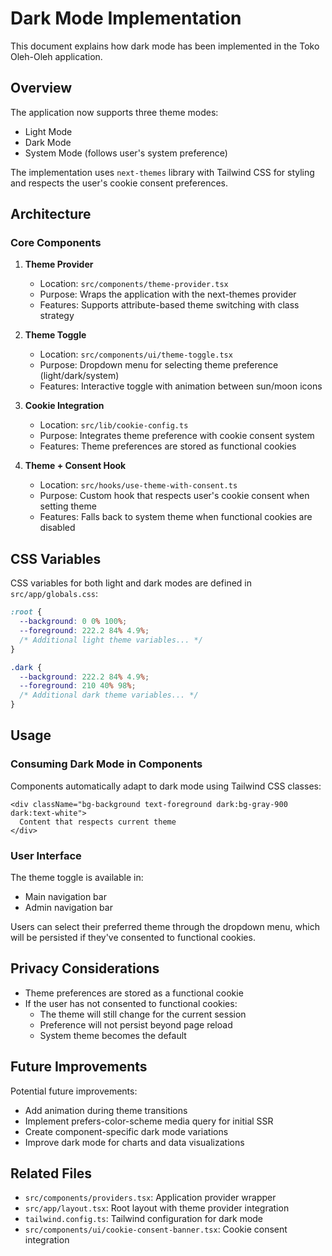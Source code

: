 # Dark Mode Implementation

This document explains how dark mode has been implemented in the Toko Oleh-Oleh application.

## Overview

The application now supports three theme modes:
- Light Mode
- Dark Mode
- System Mode (follows user's system preference)

The implementation uses `next-themes` library with Tailwind CSS for styling and respects the user's cookie consent preferences.

## Architecture

### Core Components

1. **Theme Provider**
   - Location: `src/components/theme-provider.tsx`
   - Purpose: Wraps the application with the next-themes provider
   - Features: Supports attribute-based theme switching with class strategy

2. **Theme Toggle**
   - Location: `src/components/ui/theme-toggle.tsx`
   - Purpose: Dropdown menu for selecting theme preference (light/dark/system)
   - Features: Interactive toggle with animation between sun/moon icons

3. **Cookie Integration**
   - Location: `src/lib/cookie-config.ts`
   - Purpose: Integrates theme preference with cookie consent system
   - Features: Theme preferences are stored as functional cookies

4. **Theme + Consent Hook**
   - Location: `src/hooks/use-theme-with-consent.ts` 
   - Purpose: Custom hook that respects user's cookie consent when setting theme
   - Features: Falls back to system theme when functional cookies are disabled

## CSS Variables

CSS variables for both light and dark modes are defined in `src/app/globals.css`:

```css
:root {
  --background: 0 0% 100%;
  --foreground: 222.2 84% 4.9%;
  /* Additional light theme variables... */
}

.dark {
  --background: 222.2 84% 4.9%;
  --foreground: 210 40% 98%;
  /* Additional dark theme variables... */
}
```

## Usage

### Consuming Dark Mode in Components

Components automatically adapt to dark mode using Tailwind CSS classes:

```tsx
<div className="bg-background text-foreground dark:bg-gray-900 dark:text-white">
  Content that respects current theme
</div>
```

### User Interface

The theme toggle is available in:
- Main navigation bar
- Admin navigation bar

Users can select their preferred theme through the dropdown menu, which will be persisted if they've consented to functional cookies.

## Privacy Considerations

- Theme preferences are stored as a functional cookie
- If the user has not consented to functional cookies:
  - The theme will still change for the current session
  - Preference will not persist beyond page reload
  - System theme becomes the default

## Future Improvements

Potential future improvements:
- Add animation during theme transitions
- Implement prefers-color-scheme media query for initial SSR
- Create component-specific dark mode variations
- Improve dark mode for charts and data visualizations

## Related Files

- `src/components/providers.tsx`: Application provider wrapper
- `src/app/layout.tsx`: Root layout with theme provider integration
- `tailwind.config.ts`: Tailwind configuration for dark mode
- `src/components/ui/cookie-consent-banner.tsx`: Cookie consent integration

